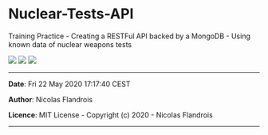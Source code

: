 # Nuclear-Tests-API
Training Practice - Creating a RESTFul API backed by a MongoDB - Using known data of nuclear weapons tests

![](https://img.shields.io/badge/Python-%3E%3D3.8-blue.svg)  ![](https://img.shields.io/badge/Flask-9cf.svg) ![](https://img.shields.io/badge/MongoDB-success.svg)

------------------------------------------------------------------------------
**Date**: Fri 22 May 2020 17:17:40 CEST

**Author**: Nicolas Flandrois

**Licence**: MIT License - Copyright (c) 2020 - Nicolas Flandrois

------------------------------------------------------------------------------
